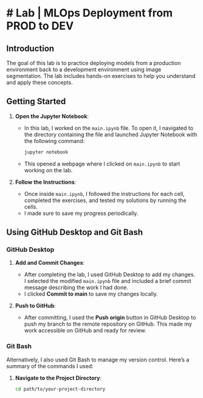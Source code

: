 # # Lab | MLOps Deployment from PROD to DEV

## Introduction

The goal of this lab is to practice deploying models from a production environment back to a development environment using image segmentation. The lab includes hands-on exercises to help you understand and apply these concepts.

## Getting Started

1. **Open the Jupyter Notebook**: 
   - In this lab, I worked on the `main.ipynb` file. To open it, I navigated to the directory containing the file and launched Jupyter Notebook with the following command:
     ```bash
     jupyter notebook
     ```
   - This opened a webpage where I clicked on `main.ipynb` to start working on the lab.

2. **Follow the Instructions**: 
   - Once inside `main.ipynb`, I followed the instructions for each cell, completed the exercises, and tested my solutions by running the cells.
   - I made sure to save my progress periodically.

## Using GitHub Desktop and Git Bash

### GitHub Desktop
1. **Add and Commit Changes**:
   - After completing the lab, I used GitHub Desktop to add my changes. I selected the modified `main.ipynb` file and included a brief commit message describing the work I had done.
   - I clicked **Commit to main** to save my changes locally.

2. **Push to GitHub**:
   - After committing, I used the **Push origin** button in GitHub Desktop to push my branch to the remote repository on GitHub. This made my work accessible on GitHub and ready for review.

### Git Bash
Alternatively, I also used Git Bash to manage my version control. Here’s a summary of the commands I used:
1. **Navigate to the Project Directory**:
   ```bash
   cd path/to/your-project-directory
